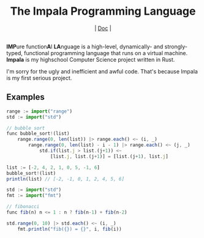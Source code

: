 <div align="center">
    <h1>The Impala Programming Language</h1>
    |
    <a href="https://bichanna.github.io/impala-book/">Doc</a>
    |
</div><br>

<div align="center">
</div>

**IMP**ure function**A**l **LA**nguage is a high-level, dynamically- and strongly-typed, functional programming language that runs on a virtual machine.
**Impala** is my highschool Computer Science project written in Rust.

I'm sorry for the ugly and inefficient and awful code. That's because Impala is my first serious project.

## Examples

```js
range := import("range")
std := import("std")

// bubble sort
func bubble_sort!(list)
    range.range(0, len(list)) |> range.each() <~ (i, _)
        range.range(0, len(list) - i - 1) |> range.each() <~ (j, _)
            std.if(list.j > list.(j+1)) <~ 
                [list.j, list.(j+1)] = [list.(j+1), list.j]

list := [-2, 4, 2, 1, 0, 5, -1, 6]
bubble_sort!(list)
println(list) // [-2, -1, 0, 1, 2, 4, 5, 6]
```

```js
std := import("std")
fmt := import("fmt")

// fibonacci
func fib(n) n <= 1 : n ? fib(n-1) + fib(n-2)

std.range(0, 10) |> std.each() <~ (i, _)
    fmt.println("fib({}) = {}", i, fib(i))
```
